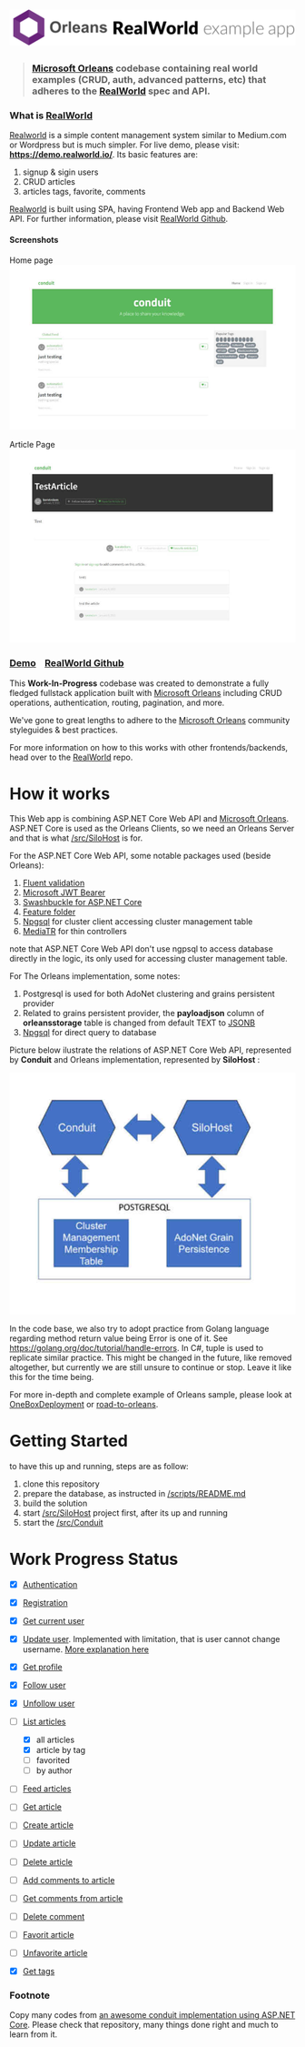 # ![RealWorld Example App](logo.png)

> ### [Microsoft Orleans](https://dotnet.github.io/orleans/) codebase containing real world examples (CRUD, auth, advanced patterns, etc) that adheres to the [RealWorld](https://github.com/gothinkster/realworld) spec and API.


### What is [RealWorld](https://demo.realworld.io/)

[Realworld](https://demo.realworld.io/) is a simple content management system similar to Medium.com or Wordpress but is much simpler.
For live demo, please visit: **https://demo.realworld.io/**. Its basic features are:
1. signup & sigin users
2. CRUD articles
3. articles tags, favorite, comments

[Realworld](https://demo.realworld.io/) is built using SPA, having Frontend Web app and Backend Web API.
For further information, please visit [RealWorld Github](https://github.com/gothinkster/realworld).

#### Screenshots
Home page
![Home](imgs/home.jpg)

Article Page
![Article](imgs/article.jpg)



### [Demo](https://demo.realworld.io/)&nbsp;&nbsp;&nbsp;&nbsp;[RealWorld Github](https://github.com/gothinkster/realworld)

This **Work-In-Progress** codebase was created to demonstrate a fully fledged fullstack application built with [Microsoft Orleans](https://dotnet.github.io/orleans/) including CRUD operations, authentication, routing, pagination, and more.

We've gone to great lengths to adhere to the [Microsoft Orleans](https://dotnet.github.io/orleans/) community styleguides & best practices.

For more information on how to this works with other frontends/backends, head over to the [RealWorld](https://github.com/gothinkster/realworld) repo.


# How it works
This Web app is combining ASP.NET Core Web API and [Microsoft Orleans](https://dotnet.github.io/orleans/). 
ASP.NET Core is used as the Orleans Clients, so we need an Orleans Server and that is what [/src/SiloHost](https://github.com/rizaramadan/Conduitorleans/tree/main/src/SiloHost)
is for. 

For the ASP.NET Core Web API, some notable packages used (beside Orleans):
1. [Fluent validation](https://github.com/FluentValidation/FluentValidation)
2. [Microsoft JWT Bearer](https://github.com/aspnet/Security/tree/master/src/Microsoft.AspNetCore.Authentication.JwtBearer)
3. [Swashbuckle for ASP.NET Core](https://github.com/domaindrivendev/Swashbuckle.AspNetCore)
4. [Feature folder](https://github.com/OdeToCode/AddFeatureFolders)
5. [Npgsql](https://www.npgsql.org) for cluster client accessing cluster management table
6. [MediaTR](https://github.com/jbogard/MediatR) for thin controllers

note that ASP.NET Core Web API don't use ngpsql to access database directly in the logic, its only 
used for accessing cluster management table. 

For The Orleans implementation, some notes:
1. Postgresql is used for both AdoNet clustering and grains persistent provider
2. Related to grains persistent provider, the **payloadjson** column of **orleansstorage** table is changed from default TEXT to [JSONB](https://github.com/rizaramadan/Conduitorleans/blob/31d0abe5243349a402ece63acc9f8cf61a7dc69d/scripts/conduitorleans_all.sql#L491)
3. [Npgsql](https://www.npgsql.org) for direct query to database


Picture below ilustrate the relations of ASP.NET Core Web API, represented by **Conduit** and 
Orleans implementation, represented by **SiloHost** :

![High-level architecture](imgs/high-level.jpg)

In the code base, we also try to adopt practice from Golang language regarding method return value being Error
is one of it. See https://golang.org/doc/tutorial/handle-errors. In C#, tuple is used to replicate similar practice.
This might be changed in the future, like removed altogether, but currently we are still unsure to continue or stop.
Leave it like this for the time being.

For more in-depth and complete example of Orleans sample, please look at [OneBoxDeployment](https://github.com/dotnet/orleans/tree/master/Samples/OneBoxDeployment)
or [road-to-orleans](https://github.com/PiotrJustyna/road-to-orleans).

# Getting Started
to have this up and running, steps are as follow:
1. clone this repository
2. prepare the database, as instructed in [/scripts/README.md](https://github.com/rizaramadan/Conduitorleans/blob/main/scripts/README.md)
3. build the solution
4. start [/src/SiloHost](https://github.com/rizaramadan/Conduitorleans/tree/main/src/SiloHost) project first, after its up and running
5. start the [/src/Conduit](https://github.com/rizaramadan/Conduitorleans/tree/main/src/Conduit)

# Work Progress Status
- [x] [Authentication](https://github.com/gothinkster/realworld/tree/master/api#authentication)
- [x] [Registration](https://github.com/gothinkster/realworld/tree/master/api#registration)
- [x] [Get current user](https://github.com/gothinkster/realworld/tree/master/api#get-current-user)
- [x] [Update user](https://github.com/gothinkster/realworld/tree/master/api#update-user). Implemented with limitation, that is user cannot change username. [More explanation here](https://github.com/rizaramadan/Conduitorleans/commit/5e3c57cbdf9f7bd601d9da0d6c1ba8fd992cd199)
- [x] [Get profile](https://github.com/gothinkster/realworld/tree/master/api#get-profile)
- [x] [Follow user](https://github.com/gothinkster/realworld/tree/master/api#follow-user)
- [x] [Unfollow user](https://github.com/gothinkster/realworld/tree/master/api#unfollow-user)
- [ ] [List articles](https://github.com/gothinkster/realworld/tree/master/api#list-articles)
    - [x] all articles
    - [x] article by tag    
    - [ ] favorited
    - [ ] by author
- [ ] [Feed articles](https://github.com/gothinkster/realworld/tree/master/api#feed-articles)
- [ ] [Get article](https://github.com/gothinkster/realworld/tree/master/api#get-article)
- [ ] [Create article](https://github.com/gothinkster/realworld/tree/master/api#create-article)
- [ ] [Update article](https://github.com/gothinkster/realworld/tree/master/api#update-article) 
- [ ] [Delete article](https://github.com/gothinkster/realworld/tree/master/api#delete-article)
- [ ] [Add comments to article](https://github.com/gothinkster/realworld/tree/master/api#add-comments-to-an-article)
- [ ] [Get comments from article](https://github.com/gothinkster/realworld/tree/master/api#get-comments-from-an-article)
- [ ] [Delete comment](https://github.com/gothinkster/realworld/tree/master/api#delete-comment)
- [ ] [Favorit article](https://github.com/gothinkster/realworld/tree/master/api#favorite-article)
- [ ] [Unfavorite article](https://github.com/gothinkster/realworld/tree/master/api#unfavorite-article)
- [x] [Get tags](https://github.com/gothinkster/realworld/tree/master/api#unfavorite-article)



### Footnote
Copy many codes from [an awesome conduit implementation using ASP.NET Core](https://github.com/gothinkster/aspnetcore-realworld-example-app).
Please check that repository, many things done right and much to learn from it.